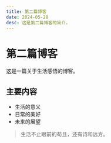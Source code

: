 ```yaml
---
title: 第二篇博客
date: 2024-05-28
desc: 这是第二篇博客的简介。
---
```


# 第二篇博客

这是一篇关于生活感悟的博客。

## 主要内容

- 生活的意义
- 日常的美好
- 未来的展望

> 生活不止眼前的苟且，还有诗和远方。
